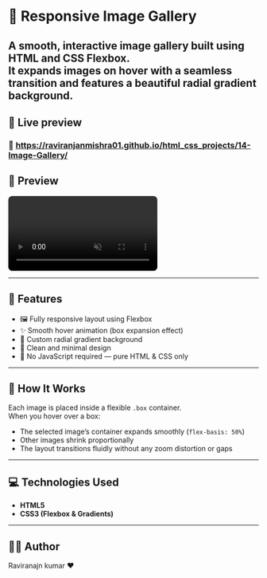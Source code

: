 # 🎨 Responsive Image Gallery

A smooth, interactive **image gallery** built using **HTML and CSS Flexbox**.  
It expands images on hover with a seamless transition and features a beautiful **radial gradient background**.
---
## 🔗 Live preview

### 👀 https://raviranjanmishra01.github.io/html_css_projects/14-Image-Gallery/

## 📸 Preview
<video src="./assets/Untitled video - Made with Clipchamp (1).mp4" autoplay loop muted playsinline style="max-width:100%;border-radius:8px;">
  
</video>

---
## 🚀 Features

- 🖼️ Fully responsive layout using Flexbox  
- ✨ Smooth hover animation (box expansion effect)  
- 🎨 Custom radial gradient background  
- 💫 Clean and minimal design  
- 🧩 No JavaScript required — pure HTML & CSS only

---

## 🧠 How It Works

Each image is placed inside a flexible `.box` container.  
When you hover over a box:
- The selected image’s container expands smoothly (`flex-basis: 50%`)
- Other images shrink proportionally
- The layout transitions fluidly without any zoom distortion or gaps


---

## 💻 Technologies Used

- **HTML5**
- **CSS3 (Flexbox & Gradients)**

---


## 👨‍💻 Author
Raviranajn kumar ❤️